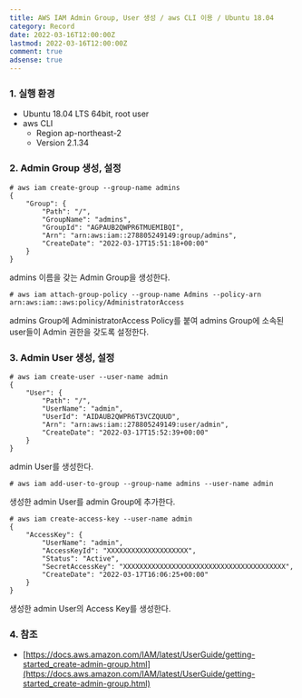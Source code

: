 ```yaml
---
title: AWS IAM Admin Group, User 생성 / aws CLI 이용 / Ubuntu 18.04
category: Record
date: 2022-03-16T12:00:00Z
lastmod: 2022-03-16T12:00:00Z
comment: true
adsense: true
---
```


### 1. 실행 환경

* Ubuntu 18.04 LTS 64bit, root user
* aws CLI
  * Region ap-northeast-2
  * Version 2.1.34

### 2. Admin Group 생성, 설정

~~~console
# aws iam create-group --group-name admins
{
    "Group": {
        "Path": "/",
        "GroupName": "admins",
        "GroupId": "AGPAUB2QWPR6TMUEMIBQI",
        "Arn": "arn:aws:iam::278805249149:group/admins",
        "CreateDate": "2022-03-17T15:51:18+00:00"
    }
}
~~~

admins 이름을 갖는 Admin Group을 생성한다.

~~~console
# aws iam attach-group-policy --group-name Admins --policy-arn arn:aws:iam::aws:policy/AdministratorAccess
~~~

admins Group에 AdministratorAccess Policy를 붙여 admins Group에 소속된 user들이 Admin 권한을 갖도록 설정한다.

### 3. Admin User 생성, 설정

~~~console
# aws iam create-user --user-name admin
{
    "User": {
        "Path": "/",
        "UserName": "admin",
        "UserId": "AIDAUB2QWPR6T3VCZQUUD",
        "Arn": "arn:aws:iam::278805249149:user/admin",
        "CreateDate": "2022-03-17T15:52:39+00:00"
    }
}
~~~

admin User를 생성한다.

~~~console
# aws iam add-user-to-group --group-name admins --user-name admin
~~~

생성한 admin User를 admin Group에 추가한다.

~~~console
# aws iam create-access-key --user-name admin
{
    "AccessKey": {
        "UserName": "admin",
        "AccessKeyId": "XXXXXXXXXXXXXXXXXXXX",
        "Status": "Active",
        "SecretAccessKey": "XXXXXXXXXXXXXXXXXXXXXXXXXXXXXXXXXXXXXXXX",
        "CreateDate": "2022-03-17T16:06:25+00:00"
    }
}
~~~

생성한 admin User의 Access Key를 생성한다.

### 4. 참조

* [https://docs.aws.amazon.com/IAM/latest/UserGuide/getting-started_create-admin-group.html](https://docs.aws.amazon.com/IAM/latest/UserGuide/getting-started_create-admin-group.html)